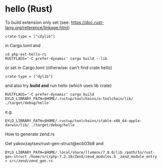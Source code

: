 # hello (Rust)

To build extension only set (see: https://doc.rust-lang.org/reference/linkage.html)

```
crate-type = ["cdylib"]
```

in Cargo.toml and

```
cd php-ext-hello-rs
RUSTFLAGS='-C prefer-dynamic' cargo build --lib
```

or set in Cargo.toml (otherwise: can't find crate hello)

```
crate-type = ["dylib"]
```

and also try **build and** run hello (which uses lib crate)

```
RUSTFLAGS='-C prefer-dynamic' cargo build
DYLD_LIBRARY_PATH=$HOME/.rustup/toolchains/a-toolchain/lib/ ./target/debug/hello
```

e.g.

```
DYLD_LIBRARY_PATH=$HOME/.rustup/toolchains/stable-x86_64-apple-darwin/lib/ ./target/debug/hello
```

How to generate zend.rs

Get yakovzaytsev/rust-gen-struct@ecb03b8 and

```
DYLD_LIBRARY_PATH=$HOME/.local/share/llvmenv/7.0.0/lib /path/to/rust-gen-struct /home/src/php-7.2.10/Zend/zend_modules.h _zend_module_entry > src/zend/zend_gen.rs
```
